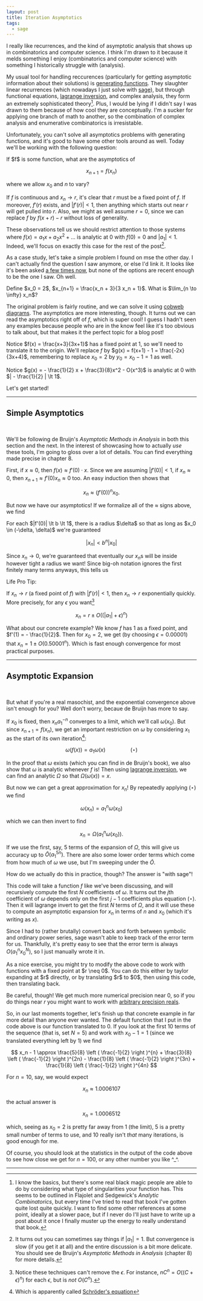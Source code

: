 ```yaml
---
layout: post
title: Iteration Asymptotics
tags:
  - sage
---
```


I really like recurrences, and the kind of asymptotic
analysis that shows up in combinatorics and computer science. I think I'm drawn
to it because it melds something I enjoy (combinatorics and computer science)
with something I historically struggle with (analysis). 

My usual tool for handling reccurences (particularly for getting asymptotic
information about their solutions) is [generating functions][1]. They slaughter
linear recurrences (which nowadays I just solve with [sage][3]), but through
functional equations, [lagrange inversion][4], and complex analysis, they form
an extremely sophisticated theory[^2]. Plus, I would be lying if I didn't say
I was drawn to them because of how cool they are conceptually. I'm a sucker for
applying one branch of math to another, so the combination of complex analysis
and enumerative combinatorics is irresistable.

Unfortunately, you can't solve all asymptotics problems with generating 
functions, and it's good to have some other tools around as well. Today
we'll be working with the following question:

<div class=boxed markdown=1>
  If $f$ is some function, what are the asymptotics of 

  $$x_{n+1} = f(x_n)$$

  where we allow $x_0$ and $n$ to vary?
</div>

If $f$ is continuous and $x_n \to r$, it's clear that $r$ must be a fixed
point of $f$. If moreover, $f'(r)$ exists, and $|f'(r)| \lt 1$, then anything
which starts out near $r$ will get pulled into $r$. Also, we might as well 
assume $r = 0$, since we can replace $f$ by $f(x+r) - r$ without loss of 
generality. 

These observations tell us we should restrict attention to
those systems where $f(x) = a_1 x + a_2 x^2 + \ldots$ is 
analytic at $0$ with $f(0) = 0$ and $|a_1| \lt 1$. Indeed, we'll focus
on exactly this case for the rest of the post[^4].

As a case study, let's take a simple problem I found on mse the other day.
I can't actually find the question I saw anymore, or else I'd link it. 
It looks like it's been asked [a few times now][6], but none of the options
are recent enough to be the one I saw. Oh well.

<div class=boxed markdown=1>
  Define $x_0 = 2$, $x_{n+1} = \frac{x_n + 3}{3 x_n + 1}$. What is 
  $\lim_{n \to \infty} x_n$?
</div>

The original problem is fairly routine, and we can solve it using 
[cobweb diagrams][8]. The asymptotics are more interesting, though.
It turns out we can read the asymptotics right off of $f$, which is 
super cool! I guess I hadn't seen any examples because people who are in the 
know feel like it's too obvious to talk about, but that makes it the perfect 
topic for a blog post!

Notice $f(x) = \frac{x+3}{3x+1}$ has a fixed point at $1$, so we'll need to
translate it to the origin. We'll replace $f$ by 
$g(x) = f(x+1) - 1 = \frac{-2x}{3x+4}$, remembering to replace $x_0 = 2$
by $y_0 = x_0 - 1 = 1$ as well.

Notice $g(x) = - \frac{1}{2} x + \frac{3}{8}x^2 - O(x^3)$ is analytic at $0$
with $| - \frac{1}{2} | \lt 1$. 

Let's get started!

---

## Simple Asymptotics

<br>

We'll be following de Bruijn's _Asymptotic Methods in Analysis_ in both
this section and the next. In the interest of showcasing how to actually 
_use_ these tools, I'm going to gloss over a lot of details. You can find
everything made precise in chapter $8$.

First, if $x \approx 0$, then $f(x) \approx f'(0) \cdot x$. Since we are 
assuming $|f'(0)| \lt 1$, if $x_n \approx 0$, then 
$x_{n+1} \approx f'(0) x_n \approx 0$ too. An easy induction then shows that

$$
x_n \approx (f'(0))^n x_0.
$$

But now we have our asymptotics! If we formalize all of the $\approx$ signs
above, we find

<div class=boxed markdown=1>
For each $|f'(0)| \lt b \lt 1$, there is a radius $\delta$ so that as long
as $x_0 \in (-\delta, \delta)$ we're guaranteed

$$|x_n| \lt b^n |x_0|$$
</div>

Since $x_n \to 0$, we're guaranteed that eventually our $x_n$s will be inside
however tight a radius we want! Since big-oh notation ignores the first
finitely many terms anyways, this tells us

<div class=boxed markdown=1>
Life Pro Tip:

If $x_n \to r$ (a fixed point of $f$) with $\lvert f'(r) \rvert \lt 1$, then
$x_n \to r$ exponentially quickly. More precisely, for any $\epsilon$ you want[^5]

$$x_n = r \pm O((\lvert a_1 \rvert + \epsilon)^n)$$
</div>

What about our concrete example? We know $f$ has $1$ as a fixed point,
and $f'(1) = - \frac{1}{2}$. Then for $x_0 = 2$, we get 
(by choosing $\epsilon = 0.00001$) that $x_n = 1 \pm O ( 0.50001^n )$.
Which is fast enough convergence for most practical purposes.


---

## Asymptotic Expansion

<br>

But what if you're a real masochist, and the exponential convergence above
isn't enough for you? Well don't worry, becaue de Bruijn has more to say.

If $x_0$ is fixed, then $x_n a_1^{-n}$ converges to a limit, which we'll call
$\omega(x_0)$. But since $x_{n+1} = f(x_n)$, we get an important restriction
on $\omega$ by considering $x_1$ as the start of its own iteration[^3]:

$$
\omega(f(x)) = a_1 \omega(x) \quad \quad \quad \quad (\star)
$$

In the proof that $\omega$ exists (which you can find in de Bruijn's book),
we also show that $\omega$ is analytic whenever $f$ is!
Then using [lagrange inversion][4], we can find an analytic $\Omega$ so that 
$\Omega(\omega(x)) = x$.

But now we can get a great approximation for $x_n$! By repeatedly applying
$(\star)$ we find

$$
\omega(x_n) = a_1^n \omega(x_0)
$$

which we can then invert to find

$$
x_n = \Omega(a_1^n \omega(x_0)).
$$

If we use the first, say, $5$ terms of the expansion of $\Omega$, this will
give us accuracy up to $\tilde{O}(a_1^{5n})$. There are also some lower order terms
which come from how much of $\omega$ we use, but I'm sweeping under the $\tilde{O}$.

How do we actually do this in practice, though? The answer is "with sage"!

This code will take a function $f$ like we've been discussing, and will
recursively compute the first $N$ coefficients of $\omega$. It turns out
the $j$th coefficient of $\omega$ depends only on the first $j-1$ coefficients plus
equation $(\star)$. Then it will lagrange invert to get the first $N$
terms of $\Omega$, and it will use these to compute an asymptotic expansion
for $x_n$ in terms of $n$ and $x_0$ (which it's writing as $x$).

Since I had to (rather brutally) convert back and forth between symbolic
and ordinary power series, sage wasn't able to keep track of the error
term for us. Thankfully, it's pretty easy to see that the error term is
always $O(a_1^n x_0^N)$, so I just manually wrote it in.

<div class="linked_auto">
<script type="text/x-sage">
"""
This is super sloppy because sage actually has two 
different kinds of power series:
  - symbolic power series
  - "ordinary" power series

the ordinary power series are better in almost every way, except they 
don't allow variables inside them! Since we need variables to build the
recurrence that we solve for the next coefficient, this is a problem.

The only way I was able to get this working is by hacking back and
forth between the two types of power series. If anyone has a better way
to do this PLEASE let me know.
"""

def omega(f, x, N):
  """
  Compute the first N terms of omega(x)
  """

  # this is a symbolic power series
  f = f.series(x,N)
  a1 = f.coefficient(x,1)

  # initialize omega (as a symbolic power series)
  o = (0 + x).series(x,N)

  d = var('d')
  for j in range(2,N+1):

    # set up the linear recurrence that defines the jth coefficient.
    # if you didn't believe symbolic series are more cumbersome than 
    # "ordinary" series, hopefully you do now.
    #
    # this comes from looking at the jth coefficient of the equation
    # omega(f(x)) == a1 * omega(x)

    eqn = (o + d * x^j).subs(x=f).series(x,N).coefficient(x,j) == a1 * d
    o = (o + solve(eqn, d)[0].rhs() * x^j).series(x,N)

  # this is a symbolic power series
  return o

def iterationAsymptotics(f,N=5):
  """
  Compute the first N many terms of an asymptotic expansion for x_n
  """
  n = var('n')

  # for some reason extracting the coefficient gives us a constant function
  # and it only breaks things here? Oh well, we'll evaluate it to make
  # sage happy.
  a1 = f.series(x,2).coefficient(x,1)() 

  # we convert o to an ordinary power series, since there's no way
  # to do lagrange inversion to a symbolic power series
  o = omega(f,x,N).power_series(QQbar)

  O = o.reverse() # lagrange inversion

  # dirty hack to convert back to a symbolic series
  return O.truncate().subs(x=(a1^n * o.truncate())).expand().series(x,N)


def stats(f,n=10,N=5):
  """
  Run 1000 tests to see how well the asymptotic expansion
  agrees with the expected output.
  """

  approx = iterationAsymptotics(f,N).truncate().subs(n=n)

  tests = []
  for _ in range(1000):
    x0 = random()

    # compute the exact value of xn
    cur = x0
    for _ in range(n):
      cur = f(cur)

    # compute the approximate value of xn
    guess = approx.subs(x=x0)

    tests += [cur - guess]

  avg_diff = mean([abs(t) for t in tests])
  max_diff = max([abs(t) for t in tests])
  median_diff = median([abs(t) for t in tests])
  show("maximum error: ", max_diff)
  show("mean error:    ", avg_diff)
  show("median error:  ", median_diff)

  show(histogram(tests, bins=50, title="frequency of various signed errors (actual $-$ approximation)"))

show("Type in $f$ with fixed point $0$ and $0 < |f'| < 1")

@interact
def _(f=input_box(-2*x / (3*x + 4), width=20, label="$f$"), 
      n=input_box(100, width=20, label="$n$"),
      N=input_box(3, width=20, label="$N$")):

  f(x) = f
  a1 = f.series(x,2).coefficient(x,1)() 

  # we have to show things in this weird way to get things on one line
  # it's convenient, though, because it also lets us modify the latex
  # to print the error bounds

  show(f"$$f = {latex(f().series(x,N).power_series(QQbar))}")

  show(f"$$\\omega = {latex(omega(f,x,N).power_series(QQbar))}$$")

  series = f"x_n = {latex(iterationAsymptotics(f,N).truncate())}"
  error = f"O \\left ( \\left ( {latex(abs(a1))} \\right )^n x^{N} \\right )"
  show("$$" + series + " \\pm " + error + "$$")

  show("How good is this approximation?")
  stats(f,n,N)
</script>
</div>

<div class=boxed markdown=1>
As a nice exercise, you might try to modify the above code to work with
functions with a fixed point at $r \neq 0$. You can do this either by
taylor expanding at $r$ directly, or by translating $r$ to $0$, then using
this code, then translating back.

Be careful, though! We get much more numerical precision near $0$, so if you
do things near $r$ you might want to work with [arbitrary precision reals][9].
</div>

So, in our last moments together, let's finish up that concrete example in
far more detail than anyone ever wanted. The default function that I put in
the code above is our function translated to $0$. If you look at the first $10$
terms of the sequence (that is, set $N=5$) and work with $x_0 - 1 = 1$ 
(since we translated everything left by $1$) we find

$$
x_n - 1 \approx
\frac{5}{8} \left ( \frac{-1}{2} \right )^{n} +
\frac{3}{8} \left ( \frac{-1}{2} \right )^{2n} -
\frac{1}{8} \left ( \frac{-1}{2} \right )^{3n} +
\frac{1}{8} \left ( \frac{-1}{2} \right )^{4n}
$$

For $n = 10$, say, we would expect 

$$x_n \approx 1.0006107$$

the actual answer is 

$$x_n = 1.0006512$$

which, seeing as $x_0 = 2$ is pretty far away from $1$ (the limit), 
$5$ is a pretty small number of terms to use, 
and $10$ really isn't _that_ many iterations, is good enough for me.

Of course, you should look at the statistics in the output of the code above 
to see how close we get for $n=100$, or any other number you like ^_^.


---

[^2]:
    I know the basics, but there's some real black magic people are 
    able to do by considering what type of singularities your function has. 
    This seems to be outlined in Flajolet and Sedgewick's _Analytic Combinatorics_,
    but every time I've tried to read that book I've gotten quite lost quite 
    quickly. I want to find some other references at some point, ideally at a
    slower pace, but if I never do I'll just have to write up a post about it
    once I finally muster up the energy to really understand that book.

[^3]:
    Which is apparently called [Schröder's equation][7]

[^4]:
    It turns out you can sometimes say things if $|a_1| = 1$. But convergence
    is slow (if you get it at all) and the entire discussion is a bit more 
    delicate. You should see de Bruijn's _Asymptotic Methods in Analysis_
    (chapter $8$) for more details.

[^5]:
    Notice these techniques can't remove the $\epsilon$. For instance, 
    $n C^n = O((C+\epsilon)^n)$ for each $\epsilon$, but is _not_ $O(C^n)$.

[1]: https://en.wikipedia.org/wiki/Generating_function
[2]: https://en.wikipedia.org/wiki/Formal_language
[3]: https://sagemath.org
[4]: https://en.wikipedia.org/wiki/Lagrange_inversion_theorem
[5]: https://en.wikipedia.org/wiki/Regular_language
[6]: https://approach0.xyz/search/?q=%24a_%7Bn%2B1%7D%20%3D%20%5Cfrac%7Ba_n%20%2B%203%7D%7B3a_n%20%2B%201%7D%24&p=1
[7]: https://en.wikipedia.org/wiki/Schr%C3%B6der%27s_equation
[8]: https://en.wikipedia.org/wiki/Cobweb_plot
[9]: https://doc.sagemath.org/html/en/reference/rings_numerical/sage/rings/real_mpfr.html
